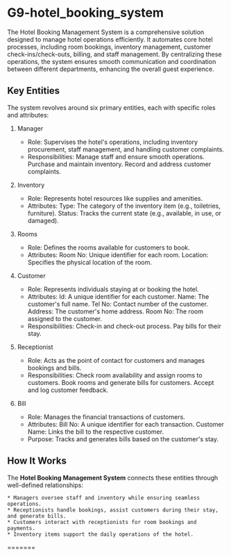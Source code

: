 # G9-hotel_booking_system

The Hotel Booking Management System is a comprehensive solution designed to manage hotel operations efficiently. It automates core hotel processes, including room bookings, inventory management, customer check-ins/check-outs, billing, and staff management. By centralizing these operations, the system ensures smooth communication and coordination between different departments, enhancing the overall guest experience.

## Key Entities

The system revolves around six primary entities, each with specific roles and attributes:
1. Manager

    * Role: Supervises the hotel's operations, including inventory procurement, staff management, and handling customer complaints.
    * Responsibilities:
        Manage staff and ensure smooth operations.
        Purchase and maintain inventory.
        Record and address customer complaints.

2. Inventory

    * Role: Represents hotel resources like supplies and amenities.
    * Attributes:
        Type: The category of the inventory item (e.g., toiletries, furniture).
        Status: Tracks the current state (e.g., available, in use, or damaged).

3. Rooms

    * Role: Defines the rooms available for customers to book.
    * Attributes:
        Room No: Unique identifier for each room.
        Location: Specifies the physical location of the room.

4. Customer

    * Role: Represents individuals staying at or booking the hotel.
    * Attributes:
        Id: A unique identifier for each customer.
        Name: The customer's full name.
        Tel No: Contact number of the customer.
        Address: The customer's home address.
        Room No: The room assigned to the customer.
    * Responsibilities:
        Check-in and check-out process.
        Pay bills for their stay.

5. Receptionist

    * Role: Acts as the point of contact for customers and manages bookings and bills.
    * Responsibilities:
        Check room availability and assign rooms to customers.
        Book rooms and generate bills for customers.
        Accept and log customer feedback.

6. Bill

    * Role: Manages the financial transactions of customers.
    * Attributes:
        Bill No: A unique identifier for each transaction.
        Customer Name: Links the bill to the respective customer.
    * Purpose: Tracks and generates bills based on the customer's stay.

## How It Works

The **Hotel Booking Management System** connects these entities through well-defined relationships:

    * Managers oversee staff and inventory while ensuring seamless operations.
    * Receptionists handle bookings, assist customers during their stay, and generate bills.
    * Customers interact with receptionists for room bookings and payments.
    * Inventory items support the daily operations of the hotel.
=======

